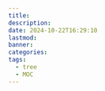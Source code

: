 ```yaml
---
title: 
description: 
date: 2024-10-22T16:29:10
lastmod: 
banner: 
categories: 
tags:
  - tree
  - MOC
---
```


